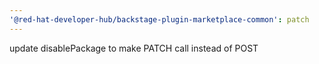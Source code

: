 ```yaml
---
'@red-hat-developer-hub/backstage-plugin-marketplace-common': patch
---
```


update disablePackage to make PATCH call instead of POST
